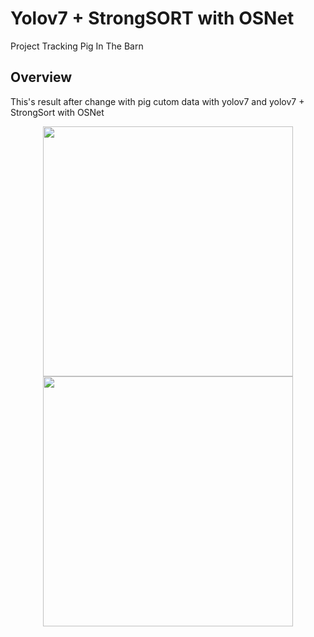 # Yolov7 + StrongSORT with OSNet
Project Tracking Pig  In The Barn


## Overview
This's result after change with pig cutom data with yolov7 and yolov7 + StrongSort with OSNet
<div align="center">
<p>
<img src="Result-Obj-Tracking/pig_yolo_v7.mp4" width="400" height=400  />
<img src="Result-Obj-Tracking/pig.avi"       width="400" height=400/> 
</p>
</div>

